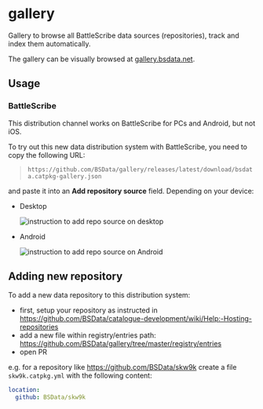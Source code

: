 # gallery
Gallery to browse all BattleScribe data sources (repositories), track and index them automatically.

The gallery can be visually browsed at [gallery.bsdata.net](https://gallery.bsdata.net/).

## Usage

### BattleScribe

This distribution channel works on BattleScribe for PCs and Android, but not iOS.

To try out this new data distribution system with BattleScribe, you need to copy the following URL:

> `https://github.com/BSData/gallery/releases/latest/download/bsdata.catpkg-gallery.json`

and paste it into an **Add repository source** field. Depending on your device:

- Desktop
  
  ![instruction to add repo source on desktop](docs/images/desktop-add-repo-source.png)

- Android
  
  ![instruction to add repo source on Android](docs/images/android-add-repo-source.png)

## Adding new repository

To add a new data repository to this distribution system:

- first, setup your repository as instructed in https://github.com/BSData/catalogue-development/wiki/Help:-Hosting-repositories
- add a new file within registry/entries path: https://github.com/BSData/gallery/tree/master/registry/entries
- open PR

e.g. for a repository like https://github.com/BSData/skw9k create a file `skw9k.catpkg.yml` with the following content:

```yaml
location:
  github: BSData/skw9k
```
